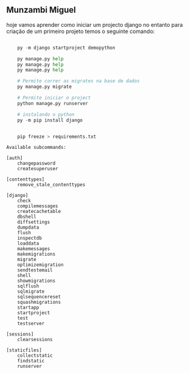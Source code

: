 ## Munzambi Miguel 

hoje vamos aprender como iniciar um projecto django no entanto para criação de um primeiro projeto temos 
o seguinte comando:

````python

    py -m django startproject demopython

    py manage.py help
    py manage.py help
    py manage.py help

    # Permite correr as migrates na base de dados
    py manage.py migrate

    # Permite iniciar o project
    python manage.py runserver

    # instalando o python
    py -m pip install django


    pip freeze > requirements.txt


````

````
Available subcommands:

[auth]
    changepassword
    createsuperuser

[contenttypes]
    remove_stale_contenttypes

[django]
    check
    compilemessages
    createcachetable
    dbshell
    diffsettings
    dumpdata
    flush
    inspectdb
    loaddata
    makemessages
    makemigrations
    migrate
    optimizemigration
    sendtestemail
    shell
    showmigrations
    sqlflush
    sqlmigrate
    sqlsequencereset
    squashmigrations
    startapp
    startproject
    test
    testserver

[sessions]
    clearsessions

[staticfiles]
    collectstatic
    findstatic
    runserver
````